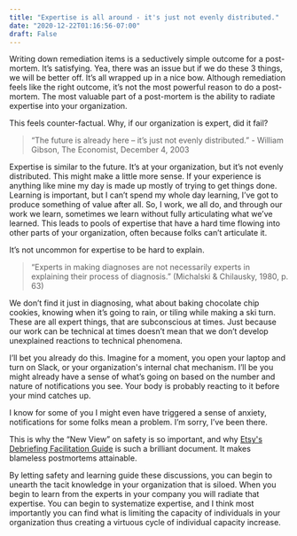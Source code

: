 ```yaml
---
title: "Expertise is all around - it's just not evenly distributed."
date: "2020-12-22T01:16:56-07:00"
draft: False
---
```


Writing down remediation items is a seductively simple outcome for a post-mortem. It’s satisfying. Yea, there was an issue but if we do these 3 things, we will be better off. It’s all wrapped up in a nice bow. Although remediation feels like the right outcome, it’s not the most powerful reason to do a post-mortem. The most valuable part of a post-mortem is the ability to radiate expertise into your organization.
 
This feels counter-factual. Why, if our organization is expert, did it fail?
 
> “The future is already here – it’s just not evenly distributed.” - William Gibson, The Economist, December 4, 2003 
 
Expertise is similar to the future. It’s at your organization, but it’s not evenly distributed.  This might make a little more sense. If your experience is anything like mine my day is made up mostly of trying to get things done. Learning is important, but I can’t spend my whole day learning, I’ve got to produce something of value after all. So, I work, we all do, and through our work we learn, sometimes we learn without fully articulating what we’ve learned. This leads to pools of expertise that have a hard time flowing into other parts of your organization, often because folks can’t articulate it.
 
It’s not uncommon for expertise to be hard to explain.
 
> “Experts in making diagnoses are not necessarily experts in explaining their process of diagnosis.” (Michalski & Chilausky, 1980, p. 63)  
 
We don’t find it just in diagnosing, what about baking chocolate chip cookies, knowing when it’s going to rain, or tiling while making a ski turn. These are all expert things, that are subconscious at times. Just because our work can be technical at times doesn’t mean that we don’t develop unexplained reactions to technical phenomena.
 
I’ll bet you already do this. Imagine for a moment, you open your laptop and turn on Slack, or your organization's internal chat mechanism. I’ll be you might already have a sense of what’s going on based on the number and nature of notifications you see. Your body is probably reacting to it before your mind catches up.
 
I know for some of you I might even have triggered a sense of anxiety, notifications for some folks mean a problem. I’m sorry, I’ve been there.
 
This is why the “New View” on safety is so important, and why [Etsy's Debriefing Facilitation Guide](/notes/debriefing-facilitation-guide/) is such a brilliant document. It makes blameless postmortems attainable.
 
By letting safety and learning guide these discussions, you can begin to unearth the tacit knowledge in your organization that is siloed. When you begin to learn from the experts in your company you will radiate that expertise. You can begin to systematize expertise, and I think most importantly you can find what is limiting the capacity of individuals in your organization thus creating a virtuous cycle of individual capacity increase.

